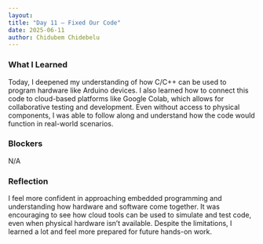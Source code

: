 ```yaml
---
layout: 
title: "Day 11 – Fixed Our Code"
date: 2025-06-11
author: Chidubem Chidebelu
---
```



### What I Learned
Today, I deepened my understanding of how C/C++ can be used to program hardware like Arduino devices. I also learned how to connect this code to cloud-based platforms like Google Colab, which allows for collaborative testing and development. Even without access to physical components, I was able to follow along and understand how the code would function in real-world scenarios.

### Blockers
 N/A

### Reflection
I feel more confident in approaching embedded programming and understanding how hardware and software come together. It was encouraging to see how cloud tools can be used to simulate and test code, even when physical hardware isn’t available. Despite the limitations, I learned a lot and feel more prepared for future hands-on work.
